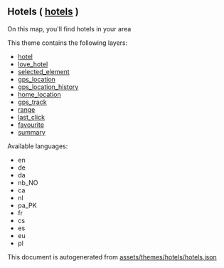 [//]: # (WARNING: this file is automatically generated. Please find the sources at the bottom and edit those sources)

 Hotels ( [hotels](https://mapcomplete.org/hotels) ) 
-----------------------------------------------------



On this map, you'll find hotels in your area

This theme contains the following layers:



  - [hotel](../Layers/hotel.md)
  - [love_hotel](../Layers/love_hotel.md)
  - [selected_element](../Layers/selected_element.md)
  - [gps_location](../Layers/gps_location.md)
  - [gps_location_history](../Layers/gps_location_history.md)
  - [home_location](../Layers/home_location.md)
  - [gps_track](../Layers/gps_track.md)
  - [range](../Layers/range.md)
  - [last_click](../Layers/last_click.md)
  - [favourite](../Layers/favourite.md)
  - [summary](../Layers/summary.md)


Available languages:



  - en
  - de
  - da
  - nb_NO
  - ca
  - nl
  - pa_PK
  - fr
  - cs
  - es
  - eu
  - pl
 

This document is autogenerated from [assets/themes/hotels/hotels.json](https://github.com/pietervdvn/MapComplete/blob/develop/assets/themes/hotels/hotels.json)
